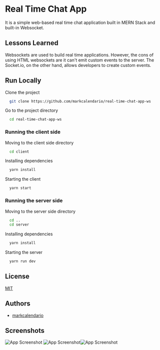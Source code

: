 
# Real Time Chat App 

It is a simple web-based real time chat application built in MERN Stack and built-in Websocket.



## Lessons Learned

Websockets are used to build real time applications. However, the cons of using HTML websockets are it can't emit custom events to the server. The Socket.io, on the other hand, allows developers to create custom events.
 

## Run Locally

Clone the project

```bash
  git clone https://github.com/markcalendario/real-time-chat-app-ws
```

Go to the project directory

```bash
  cd real-time-chat-app-ws
```

### Running the client side

Moving to the client side directory
```bash
  cd client
```

Installing dependencies
```bash
  yarn install
```

Starting the client

```bash
  yarn start
```

### Running the server side

Moving to the server side directory
```bash
  cd ..
  cd server
```

Installing dependencies
```bash
  yarn install
```

Starting the server

```bash
  yarn run dev 
```


## License

[MIT](https://choosealicense.com/licenses/mit/)


## Authors

- [markcalendario](https://www.github.com/markcalendario)


## Screenshots

![App Screenshot](https://i.imgur.com/3IjXjX8.png)
![App Screenshot](https://i.imgur.com/0xmFJv9.png)![App Screenshot](https://i.imgur.com/nyqRZcX.png)

